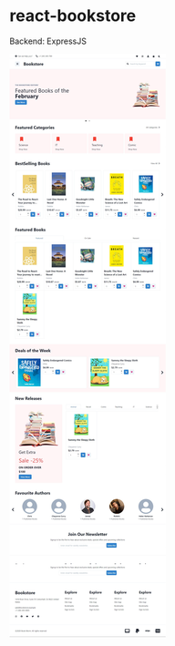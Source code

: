 # react-bookstore
Backend: ExpressJS

![OV](https://github.com/nguyentu43/react-bookstore/raw/master/screenshot.png)
